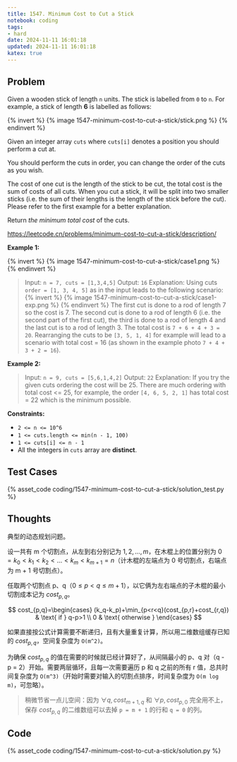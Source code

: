 ```yaml
---
title: 1547. Minimum Cost to Cut a Stick
notebook: coding
tags:
- hard
date: 2024-11-11 16:01:18
updated: 2024-11-11 16:01:18
katex: true
---
```

## Problem

Given a wooden stick of length `n` units. The stick is labelled from `0` to `n`. For example, a stick of length **6** is labelled as follows:

{% invert %}
{% image 1547-minimum-cost-to-cut-a-stick/stick.png %}
{% endinvert %}

Given an integer array `cuts` where `cuts[i]` denotes a position you should perform a cut at.

You should perform the cuts in order, you can change the order of the cuts as you wish.

The cost of one cut is the length of the stick to be cut, the total cost is the sum of costs of all cuts. When you cut a stick, it will be split into two smaller sticks (i.e. the sum of their lengths is the length of the stick before the cut). Please refer to the first example for a better explanation.

Return _the minimum total cost_ of the cuts.

<https://leetcode.cn/problems/minimum-cost-to-cut-a-stick/description/>

**Example 1:**

{% invert %}
{% image 1547-minimum-cost-to-cut-a-stick/case1.png %}
{% endinvert %}

> Input: `n = 7, cuts = [1,3,4,5]`
> Output: `16`
> Explanation: Using cuts `order = [1, 3, 4, 5]` as in the input leads to the following scenario:
> {% invert %}
{% image 1547-minimum-cost-to-cut-a-stick/case1-exp.png %}
{% endinvert %}
> The first cut is done to a rod of length 7 so the cost is 7. The second cut is done to a rod of length 6 (i.e. the second part of the first cut), the third is done to a rod of length 4 and the last cut is to a rod of length 3. The total cost is `7 + 6 + 4 + 3 = 20`.
> Rearranging the cuts to be `[3, 5, 1, 4]` for example will lead to a scenario with total cost = 16 (as shown in the example photo `7 + 4 + 3 + 2 = 16`).

**Example 2:**

> Input: `n = 9, cuts = [5,6,1,4,2]`
> Output: `22`
> Explanation: If you try the given cuts ordering the cost will be 25.
> There are much ordering with total cost <= 25, for example, the order `[4, 6, 5, 2, 1]` has total cost = 22 which is the minimum possible.

**Constraints:**

- `2 <= n <= 10^6`
- `1 <= cuts.length <= min(n - 1, 100)`
- `1 <= cuts[i] <= n - 1`
- All the integers in `cuts` array are **distinct**.

## Test Cases

{% asset_code coding/1547-minimum-cost-to-cut-a-stick/solution_test.py %}

## Thoughts

典型的动态规划问题。

设一共有 m 个切割点，从左到右分别记为 $1,2,\dots,m$，在木棍上的位置分别为 $0=k_0<k_1<k_2<\dots<k_m<k_{m+1}=n$（计木棍的左端点为 0 号切割点，右端点为 m + 1 号切割点）。

任取两个切割点 p、q（$0\le p<q\le m+1$），以它俩为左右端点的子木棍的最小切割成本记为 $cost_{p,q}$。

$$
cost_{p,q}=\begin{cases}
(k_q-k_p)+\min_{p<r<q}(cost_{p,r}+cost_{r,q}) & \text{ if } q-p>1 \\
0 & \text{ otherwise }
\end{cases}
$$

如果直接按公式计算需要不断递归，且有大量重复计算，所以用二维数组缓存已知的 $cost_{p,q}$，空间复杂度为 `O(m^2)`。

为确保 $cost_{p,q}$ 的值在需要的时候就已经计算好了，从间隔最小的 p、q 对（q - p = 2）开始。需要两层循环，且每一次需要遍历 p 和 q 之前的所有 r 值，总共时间复杂度为 `O(m^3)`（开始时需要对输入的切割点排序，时间复杂度为 `O(m log m)`，可忽略）。

> 稍微节省一点儿空间：因为 $\forall q,cost_{m+1,q}$ 和 $\forall p,cost_{p,0}$ 完全用不上，保存 $cost_{p,q}$ 的二维数组可以去掉 `p = m + 1` 的行和 `q = 0` 的列。

## Code

{% asset_code coding/1547-minimum-cost-to-cut-a-stick/solution.py %}
